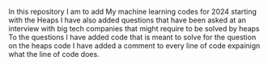 In this repository I am to add My machine learning codes for 2024 starting with the Heaps 
I have also added questions that have been asked at an interview with big tech companies that might require to be solved by heaps
To the questions I have added code that is meant to solve for the question
on the heaps code I have added a comment to every line of code expainign what the line of code does.

